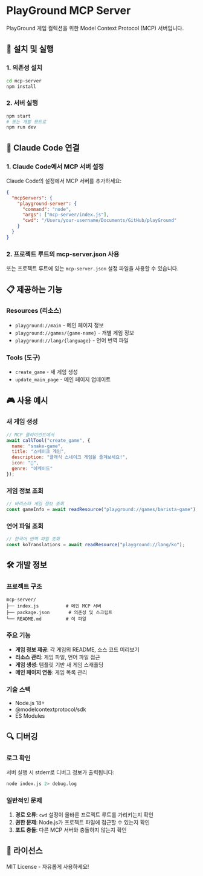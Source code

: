 # PlayGround MCP Server

PlayGround 게임 컬렉션을 위한 Model Context Protocol (MCP) 서버입니다.

## 🚀 설치 및 실행

### 1. 의존성 설치
```bash
cd mcp-server
npm install
```

### 2. 서버 실행
```bash
npm start
# 또는 개발 모드로
npm run dev
```

## 🔧 Claude Code 연결

### 1. Claude Code에서 MCP 서버 설정
Claude Code의 설정에서 MCP 서버를 추가하세요:

```json
{
  "mcpServers": {
    "playground-server": {
      "command": "node",
      "args": ["mcp-server/index.js"],
      "cwd": "/Users/your-username/Documents/GitHub/playGround"
    }
  }
}
```

### 2. 프로젝트 루트의 mcp-server.json 사용
또는 프로젝트 루트에 있는 `mcp-server.json` 설정 파일을 사용할 수 있습니다.

## 📋 제공하는 기능

### Resources (리소스)
- `playground://main` - 메인 페이지 정보
- `playground://games/{game-name}` - 개별 게임 정보
- `playground://lang/{language}` - 언어 번역 파일

### Tools (도구)
- `create_game` - 새 게임 생성
- `update_main_page` - 메인 페이지 업데이트

## 🎮 사용 예시

### 새 게임 생성
```javascript
// MCP 클라이언트에서
await callTool("create_game", {
  name: "snake-game",
  title: "스네이크 게임",
  description: "클래식 스네이크 게임을 즐겨보세요!",
  icon: "🐍",
  genre: "아케이드"
});
```

### 게임 정보 조회
```javascript
// 바리스타 게임 정보 조회
const gameInfo = await readResource("playground://games/barista-game");
```

### 언어 파일 조회
```javascript
// 한국어 번역 파일 조회
const koTranslations = await readResource("playground://lang/ko");
```

## 🛠️ 개발 정보

### 프로젝트 구조
```
mcp-server/
├── index.js          # 메인 MCP 서버
├── package.json       # 의존성 및 스크립트
└── README.md         # 이 파일
```

### 주요 기능
- **게임 정보 제공**: 각 게임의 README, 소스 코드 미리보기
- **리소스 관리**: 게임 파일, 언어 파일 접근
- **게임 생성**: 템플릿 기반 새 게임 스캐폴딩
- **메인 페이지 연동**: 게임 목록 관리

### 기술 스택
- Node.js 18+
- @modelcontextprotocol/sdk
- ES Modules

## 🔍 디버깅

### 로그 확인
서버 실행 시 stderr로 디버그 정보가 출력됩니다:
```bash
node index.js 2> debug.log
```

### 일반적인 문제
1. **경로 오류**: `cwd` 설정이 올바른 프로젝트 루트를 가리키는지 확인
2. **권한 문제**: Node.js가 프로젝트 파일에 접근할 수 있는지 확인
3. **포트 충돌**: 다른 MCP 서버와 충돌하지 않는지 확인

## 📝 라이선스

MIT License - 자유롭게 사용하세요!